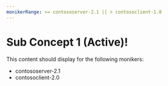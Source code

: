 ```yaml
---
monikerRange: >= contososerver-2.1 || > contosoclient-1.0
---
```


# Sub Concept 1 (Active)!

This content should display for the following monikers:

* contososerver-2.1
* contosoclient-2.0